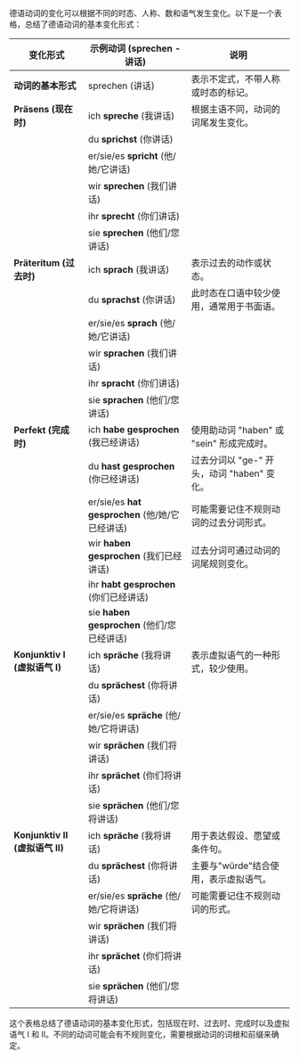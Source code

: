 德语动词的变化可以根据不同的时态、人称、数和语气发生变化。以下是一个表格，总结了德语动词的基本变化形式：

| 变化形式      | 示例动词 (sprechen - 讲话)      | 说明                                              |
|---------------|---------------------------------|---------------------------------------------------|
| **动词的基本形式** | sprechen (讲话)                  | 表示不定式，不带人称或时态的标记。               |
| **Präsens (现在时)** | ich **spreche** (我讲话)         | 根据主语不同，动词的词尾发生变化。                |
|               | du **sprichst** (你讲话)          |                                                   |
|               | er/sie/es **spricht** (他/她/它讲话) |                                                   |
|               | wir **sprechen** (我们讲话)        |                                                   |
|               | ihr **sprecht** (你们讲话)         |                                                   |
|               | sie **sprechen** (他们/您讲话)      |                                                   |
| **Präteritum (过去时)** | ich **sprach** (我讲话)           | 表示过去的动作或状态。                          |
|               | du **sprachst** (你讲话)            | 此时态在口语中较少使用，通常用于书面语。        |
|               | er/sie/es **sprach** (他/她/它讲话)  |                                                   |
|               | wir **sprachen** (我们讲话)          |                                                   |
|               | ihr **spracht** (你们讲话)           |                                                   |
|               | sie **sprachen** (他们/您讲话)        |                                                   |
| **Perfekt (完成时)** | ich **habe gesprochen** (我已经讲话) | 使用助动词 "haben" 或 "sein" 形成完成时。      |
|               | du **hast gesprochen** (你已经讲话)  | 过去分词以 "ge-" 开头，动词 "haben" 变化。     |
|               | er/sie/es **hat gesprochen** (他/她/它已经讲话) | 可能需要记住不规则动词的过去分词形式。      |
|               | wir **haben gesprochen** (我们已经讲话) | 过去分词可通过动词的词尾规则变化。           |
|               | ihr **habt gesprochen** (你们已经讲话) |                                                   |
|               | sie **haben gesprochen** (他们/您已经讲话) |                                                   |
| **Konjunktiv I (虚拟语气 I)** | ich **spräche** (我将讲话)          | 表示虚拟语气的一种形式，较少使用。            |
|               | du **sprächest** (你将讲话)           |                                                   |
|               | er/sie/es **spräche** (他/她/它将讲话)  |                                                   |
|               | wir **sprächen** (我们将讲话)          |                                                   |
|               | ihr **sprächet** (你们将讲话)           |                                                   |
|               | sie **sprächen** (他们/您将讲话)        |                                                   |
| **Konjunktiv II (虚拟语气 II)** | ich **spräche** (我将讲话)          | 用于表达假设、愿望或条件句。                |
|               | du **sprächest** (你将讲话)           | 主要与"würde"结合使用，表示虚拟语气。        |
|               | er/sie/es **spräche** (他/她/它将讲话)  | 可能需要记住不规则动词的形式。              |
|               | wir **sprächen** (我们将讲话)          |                                                   |
|               | ihr **sprächet** (你们将讲话)           |                                                   |
|               | sie **sprächen** (他们/您将讲话)        |                                                   |

这个表格总结了德语动词的基本变化形式，包括现在时、过去时、完成时以及虚拟语气 I 和 II。不同的动词可能会有不规则变化，需要根据动词的词根和前缀来确定。